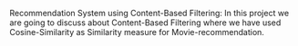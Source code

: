 Recommendation System using Content-Based Filtering:
                  In this project we are going to discuss about Content-Based Filtering where we have used Cosine-Similarity as
                  Similarity measure for Movie-recommendation.
